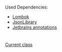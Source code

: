 
Used Dependencies:
- [Lombok](https://projectlombok.org/)
- [JsonLibrary](https://github.com/knerio/JsonLibrary)
- [Jetbrains annotations](https://www.jetbrains.com/help/idea/annotating-source-code.html#6883b132)

#

[Current class](https://github.com/Knerio/DiscordWebhook/blob/master/src/main/java/de/derioo/DiscordWebhook.java)
